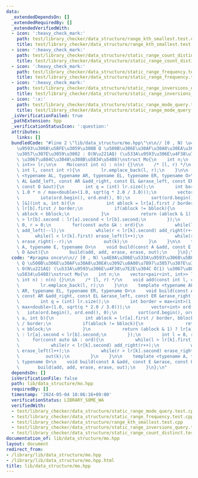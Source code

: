 ```yaml
---
data:
  _extendedDependsOn: []
  _extendedRequiredBy: []
  _extendedVerifiedWith:
  - icon: ':heavy_check_mark:'
    path: test/library_checker/data_structure/range_kth_smallest.test.cpp
    title: test/library_checker/data_structure/range_kth_smallest.test.cpp
  - icon: ':heavy_check_mark:'
    path: test/library_checker/data_structure/static_range_count_distinct.test.cpp
    title: test/library_checker/data_structure/static_range_count_distinct.test.cpp
  - icon: ':heavy_check_mark:'
    path: test/library_checker/data_structure/static_range_frequency.test.cpp
    title: test/library_checker/data_structure/static_range_frequency.test.cpp
  - icon: ':heavy_check_mark:'
    path: test/library_checker/data_structure/static_range_inversions_query.test.cpp
    title: test/library_checker/data_structure/static_range_inversions_query.test.cpp
  - icon: ':x:'
    path: test/library_checker/data_structure/static_range_mode_query.test.cpp
    title: test/library_checker/data_structure/static_range_mode_query.test.cpp
  _isVerificationFailed: true
  _pathExtension: hpp
  _verificationStatusIcon: ':question:'
  attributes:
    links: []
  bundledCode: "#line 2 \"lib/data_structure/mo.hpp\"\n\n// [0 , N) \u4E0A\u306E\u533A\
    \u9593\u306B\u5BFE\u3059\u308B Q \u500B\u306E\u30AF\u30A8\u30EA\u3092\u8A08\u7B97\
    \u3057\u307E\u3059\u3002 : O(N\u221AQ) (\u533A\u9593\u306E\u4F38\u7E2E\u304C O(1)\
    \ \u3067\u884C\u3048\u308B\u5834\u5408)\nstruct Mo{\n    int n;\n    vector<pair<int,\
    \ int>> lr;\n\n    Mo(const int n) : n(n) {}\n\n    /* [l, r) */\n    void add(const\
    \ int l, const int r){\n        lr.emplace_back(l, r);\n    }\n\n    template\
    \ <typename AL, typename AR, typename EL, typename ER, typename O>\n    void build(const\
    \ AL &add_left, const AR &add_right, const EL &erase_left, const ER &erase_right,\
    \ const O &out){\n        int q = (int) lr.size();\n        int border = max<int>(1,\
    \ 1.0 * n / max<double>(1.0, sqrt(q * 2.0 / 3.0)));\n        vector<int> ord(q);\n\
    \        iota(ord.begin(), ord.end(), 0);\n        sort(ord.begin(), ord.end(),\
    \ [&](int a, int b){\n            int ablock = lr[a].first / border, bblock =\
    \ lr[b].first / border;\n            if(ablock != bblock){\n                return\
    \ ablock < bblock;\n            }\n            return (ablock & 1) ? lr[a].second\
    \ > lr[b].second : lr[a].second < lr[b].second;\n        });\n        int l =\
    \ 0, r = 0;\n        for(const auto &k : ord){\n            while(l > lr[k].first)\
    \ add_left(--l);\n            while(r < lr[k].second) add_right(r++);\n      \
    \      while(l < lr[k].first) erase_left(l++);\n            while(r > lr[k].second)\
    \ erase_right(--r);\n            out(k);\n        }\n    }\n\n    template <typename\
    \ A, typename E, typename O>\n    void build(const A &add, const E &erase, const\
    \ O &out){\n        build(add, add, erase, erase, out);\n    }\n};\n"
  code: "#pragma once\n\n// [0 , N) \u4E0A\u306E\u533A\u9593\u306B\u5BFE\u3059\u308B\
    \ Q \u500B\u306E\u30AF\u30A8\u30EA\u3092\u8A08\u7B97\u3057\u307E\u3059\u3002 :\
    \ O(N\u221AQ) (\u533A\u9593\u306E\u4F38\u7E2E\u304C O(1) \u3067\u884C\u3048\u308B\
    \u5834\u5408)\nstruct Mo{\n    int n;\n    vector<pair<int, int>> lr;\n\n    Mo(const\
    \ int n) : n(n) {}\n\n    /* [l, r) */\n    void add(const int l, const int r){\n\
    \        lr.emplace_back(l, r);\n    }\n\n    template <typename AL, typename\
    \ AR, typename EL, typename ER, typename O>\n    void build(const AL &add_left,\
    \ const AR &add_right, const EL &erase_left, const ER &erase_right, const O &out){\n\
    \        int q = (int) lr.size();\n        int border = max<int>(1, 1.0 * n /\
    \ max<double>(1.0, sqrt(q * 2.0 / 3.0)));\n        vector<int> ord(q);\n     \
    \   iota(ord.begin(), ord.end(), 0);\n        sort(ord.begin(), ord.end(), [&](int\
    \ a, int b){\n            int ablock = lr[a].first / border, bblock = lr[b].first\
    \ / border;\n            if(ablock != bblock){\n                return ablock\
    \ < bblock;\n            }\n            return (ablock & 1) ? lr[a].second > lr[b].second\
    \ : lr[a].second < lr[b].second;\n        });\n        int l = 0, r = 0;\n   \
    \     for(const auto &k : ord){\n            while(l > lr[k].first) add_left(--l);\n\
    \            while(r < lr[k].second) add_right(r++);\n            while(l < lr[k].first)\
    \ erase_left(l++);\n            while(r > lr[k].second) erase_right(--r);\n  \
    \          out(k);\n        }\n    }\n\n    template <typename A, typename E,\
    \ typename O>\n    void build(const A &add, const E &erase, const O &out){\n \
    \       build(add, add, erase, erase, out);\n    }\n};\n"
  dependsOn: []
  isVerificationFile: false
  path: lib/data_structure/mo.hpp
  requiredBy: []
  timestamp: '2024-05-04 18:06:16+09:00'
  verificationStatus: LIBRARY_SOME_WA
  verifiedWith:
  - test/library_checker/data_structure/static_range_mode_query.test.cpp
  - test/library_checker/data_structure/static_range_frequency.test.cpp
  - test/library_checker/data_structure/range_kth_smallest.test.cpp
  - test/library_checker/data_structure/static_range_inversions_query.test.cpp
  - test/library_checker/data_structure/static_range_count_distinct.test.cpp
documentation_of: lib/data_structure/mo.hpp
layout: document
redirect_from:
- /library/lib/data_structure/mo.hpp
- /library/lib/data_structure/mo.hpp.html
title: lib/data_structure/mo.hpp
---
```

